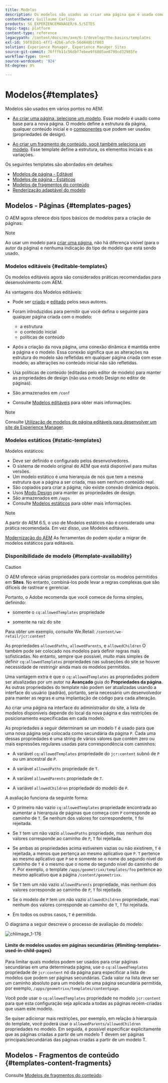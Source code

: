 ```yaml
---
title: Modelos
description: Os modelos são usados ao criar uma página que é usada como base para a nova página.
contentOwner: Guillaume Carlino
products: SG_EXPERIENCEMANAGER/6.5/SITES
topic-tags: platform
content-type: reference
legacypath: /content/docs/en/aem/6-1/develop/the-basics/templates
exl-id: 59f01bb1-4ff1-42b6-afc9-56d448b1f803
solution: Experience Manager, Experience Manager Sites
source-git-commit: 76fffb11c56dbf7ebee9f6805ae0799cd32985fe
workflow-type: tm+mt
source-wordcount: '924'
ht-degree: 0%

---
```


# Modelos{#templates}

Modelos são usados em vários pontos no AEM:

* [Ao criar uma página, selecione um modelo](#templates-pages). Esse modelo é usado como base para a nova página. O modelo define a estrutura da página, qualquer conteúdo inicial e o [componentes](/help/sites-authoring/default-components.md) que podem ser usadas (propriedades de design).

* [Ao criar um fragmento de conteúdo, você também seleciona um modelo](#templates-content-fragments). Esse template define a estrutura, os elementos iniciais e as variações.

Os seguintes templates são abordados em detalhes:

* [Modelos de página - Editável](/help/sites-developing/page-templates-editable.md)
* [Modelos de página - Estáticos](/help/sites-developing/page-templates-static.md)
* [Modelos de fragmentos do conteúdo](/help/sites-developing/content-fragment-templates.md)
* [Renderização adaptável do modelo](/help/sites-developing/templates-adaptive-rendering.md)

## Modelos - Páginas {#templates-pages}

O AEM agora oferece dois tipos básicos de modelos para a criação de páginas:

>[!NOTE]
>
>Ao usar um modelo para [criar uma página](/help/sites-authoring/managing-pages.md#creating-a-new-page), não há diferença visível (para o autor da página) e nenhuma indicação do tipo de modelo que está sendo usado.

### Modelos editáveis {#editable-templates}

Os modelos editáveis agora são considerados práticas recomendadas para desenvolvimento com AEM.

As vantagens dos Modelos editáveis:

* Pode ser [criado](/help/sites-authoring/templates.md#creating-a-new-template-template-author) e [editado](/help/sites-authoring/templates.md#editing-a-template-structure-template-author) pelos seus autores.

* Foram introduzidos para permitir que você defina o seguinte para qualquer página criada com o modelo:

   * a estrutura
   * o conteúdo inicial
   * políticas de conteúdo

* Após a criação da nova página, uma conexão dinâmica é mantida entre a página e o modelo. Essa conexão significa que as alterações na estrutura do modelo são refletidas em qualquer página criada com esse modelo; as alterações no conteúdo inicial não são refletidas.
* Usa políticas de conteúdo (editadas pelo editor de modelo) para manter as propriedades de design (não usa o modo Design no editor de páginas).
* São armazenados em `/conf`
* Consulte [Modelos editáveis](/help/sites-developing/page-templates-editable.md) para obter mais informações.

>[!NOTE]
>
>Consulte [Utilização de modelos de página editáveis para desenvolver um site de Experience Manager](https://experienceleague.adobe.com/docs/experience-manager-learn/sites/page-authoring/template-editor-feature-video-use.html?lang=pt-BR).

### Modelos estáticos {#static-templates}

Modelos estáticos:

* Deve ser definido e configurado pelos desenvolvedores.
* O sistema de modelo original do AEM que está disponível para muitas versões.
* Um modelo estático é uma hierarquia de nós que tem a mesma estrutura que a página a ser criada, mas sem nenhum conteúdo real.
* São copiados para criar a página; não existe conexão dinâmica depois.
* Usos [Modo Design](/help/sites-authoring/default-components-designmode.md) para manter as propriedades de design.
* São armazenados em `/apps`
* Consulte [Modelos estáticos](/help/sites-developing/page-templates-static.md) para obter mais informações.

>[!NOTE]
>
>A partir do AEM 6.5, o uso de Modelos estáticos não é considerado uma prática recomendada. Em vez disso, use Modelos editáveis.
>
>[Modernização do AEM](modernization-tools.md) As ferramentas do podem ajudar a migrar de modelos estáticos para editáveis.

### Disponibilidade de modelo {#template-availability}

>[!CAUTION]
>
>O AEM oferece várias propriedades para controlar os modelos permitidos em **Sites**. No entanto, combiná-los pode levar a regras complexas que são difíceis de rastrear e gerenciar.
>
>Portanto, o Adobe recomenda que você comece de forma simples, definindo:
>
>* somente o `cq:allowedTemplates` propriedade
>
>* somente na raiz do site
>
>Para obter um exemplo, consulte We.Retail: `/content/we-retail/jcr:content`
>
>As propriedades `allowedPaths`, `allowedParents`, e `allowedChildren` O também pode ser colocado nos modelos para definir regras mais sofisticadas. No entanto, sempre que possível, *muito* mais simples de definir `cq:allowedTemplates` propriedades nas subseções do site se houver necessidade de restringir ainda mais os modelos permitidos.
>
>Uma vantagem extra é que o `cq:allowedTemplates` as propriedades podem ser atualizadas por um autor na **Avançado** guia do **Propriedades da página**. As outras propriedades do template não podem ser atualizadas usando a interface do usuário (padrão), portanto, seria necessário um desenvolvedor para manter as regras e uma implantação de código para cada alteração.

Ao criar uma página na interface do administrador do site, a lista de modelos disponíveis depende do local da nova página e das restrições de posicionamento especificadas em cada modelo.

As propriedades a seguir determinam se um modelo `T` é usado para que uma nova página seja colocada como secundária da página `P`. Cada uma dessas propriedades é uma string de vários valores que contém zero ou mais expressões regulares usadas para correspondência com caminhos:

* A variável `cq:allowedTemplates` propriedade do `jcr:content` subnó de `P` ou um ancestral de `P`.

* A variável `allowedPaths` propriedade de `T`.

* A variável `allowedParents` propriedade de `T`.

* A variável `allowedChildren` propriedade do modelo de `P`.

A avaliação funciona da seguinte forma:

* O primeiro não vazio `cq:allowedTemplates` propriedade encontrada ao aumentar a hierarquia de páginas que começa com `P` corresponde ao caminho de `T`. Se nenhum dos valores for correspondente, `T` foi rejeitada.

* Se `T` tem um não vazio `allowedPaths` propriedade, mas nenhum dos valores corresponde ao caminho de `P`, `T` foi rejeitada.

* Se ambas as propriedades acima estiverem vazias ou não existirem, `T` é rejeitada, a menos que pertença ao mesmo aplicativo que `P`. `T` pertence ao mesmo aplicativo que `P` se e somente se o nome do segundo nível do caminho de `T` é o mesmo que o nome do segundo nível do caminho de `P`. Por exemplo, o template `/apps/geometrixx/templates/foo` pertence ao mesmo aplicativo que a página `/content/geometrixx`.

* Se `T` tem um não vazio `allowedParents` propriedade, mas nenhum dos valores corresponde ao caminho de `P`, `T` foi rejeitada.

* Se o modelo de `P` tem um não vazio `allowedChildren` propriedade, mas nenhum dos valores corresponde ao caminho de `T`, `T` foi rejeitada.

* Em todos os outros casos, `T` é permitido.

O diagrama a seguir descreve o processo de avaliação do modelo:

![chlimage_1-176](assets/chlimage_1-176.png)

#### Limite de modelos usados em páginas secundárias {#limiting-templates-used-in-child-pages}

Para limitar quais modelos podem ser usados para criar páginas secundárias em uma determinada página, use o `cq:allowedTemplates` propriedade de `jcr:content` nó da página para especificar a lista de modelos que podem ser páginas secundárias. Cada valor na lista deve ser um caminho absoluto para um modelo de uma página secundária permitida, por exemplo, `/apps/geometrixx/templates/contentpage`.

Você pode usar o `cq:allowedTemplates` propriedade no modelo  `jcr:content` para que esta configuração seja aplicada a todas as páginas recém-criadas que usam este modelo.

Se quiser adicionar mais restrições, por exemplo, em relação à hierarquia do template, você poderá usar o `allowedParents/allowedChildren` propriedades no modelo. Em seguida, é possível especificar explicitamente que as páginas criadas a partir de um modelo T devem ser páginas principais/secundárias das páginas criadas a partir de um modelo T.

## Modelos - Fragmentos de conteúdo {#templates-content-fragments}

Consulte [Modelos de fragmentos do conteúdo](/help/sites-developing/content-fragment-templates.md).
